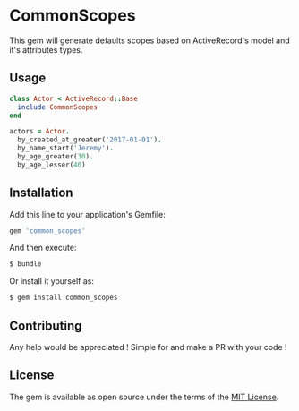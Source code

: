 # CommonScopes

This gem will generate defaults scopes based on ActiveRecord's model and it's attributes types.

## Usage
```ruby
class Actor < ActiveRecord::Base
  include CommonScopes
end

actors = Actor.
  by_created_at_greater('2017-01-01').
  by_name_start('Jeremy').
  by_age_greater(30).
  by_age_lesser(40)
```

## Installation
Add this line to your application's Gemfile:

```ruby
gem 'common_scopes'
```

And then execute:
```bash
$ bundle
```

Or install it yourself as:
```bash
$ gem install common_scopes
```

## Contributing
Any help would be appreciated ! Simple for and make a PR with your code !

## License
The gem is available as open source under the terms of the [MIT License](http://opensource.org/licenses/MIT).
